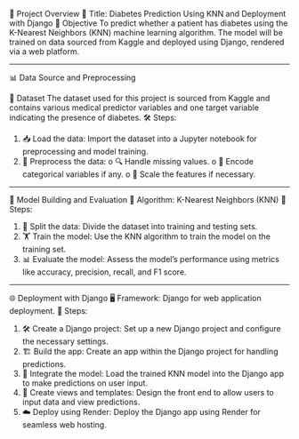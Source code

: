 🚀 Project Overview
📌 Title: Diabetes Prediction Using KNN and Deployment with Django
🎯 Objective
To predict whether a patient has diabetes using the K-Nearest Neighbors (KNN) machine learning algorithm. The model will be trained on data sourced from Kaggle and deployed using Django, rendered via a web platform.
________________________________________
📊 Data Source and Preprocessing

📂 Dataset
The dataset used for this project is sourced from Kaggle and contains various medical predictor variables and one target variable indicating the presence of diabetes.
🛠️ Steps:
1.	📥 Load the data: Import the dataset into a Jupyter notebook for preprocessing and model training.
2.	🧹 Preprocess the data:
       o	🔍 Handle missing values.
       o	🔄 Encode categorical variables if any.
       o	📏 Scale the features if necessary.
________________________________________
🧠 Model Building and Evaluation
🧮 Algorithm: K-Nearest Neighbors (KNN)
📝 Steps:
1.	🔀 Split the data: Divide the dataset into training and testing sets.
2.	🏋️ Train the model: Use the KNN algorithm to train the model on the training set.
3.	📊 Evaluate the model: Assess the model’s performance using metrics like accuracy, precision, recall, and F1 score.
________________________________________
🌐 Deployment with Django
🖥️ Framework: Django for web application deployment.
📝 Steps:
1.	🛠️ Create a Django project: Set up a new Django project and configure the necessary settings.
2.	🏗️ Build the app: Create an app within the Django project for handling predictions.
3.	🔗 Integrate the model: Load the trained KNN model into the Django app to make predictions on user input.
4.	🎨 Create views and templates: Design the front end to allow users to input data and view predictions.
5.	☁️ Deploy using Render: Deploy the Django app using Render for seamless web hosting.
